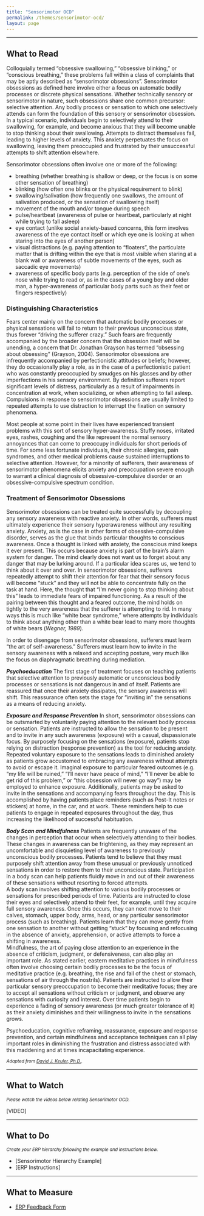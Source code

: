 ```yaml
---
title: "Sensorimotor OCD"
permalink: /themes/sensorimotor-ocd/
layout: page
---
```

- - - -

## What to Read
Colloquially termed “obsessive swallowing,” “obsessive blinking,” or “conscious breathing,” these problems fall within a class of complaints that may be aptly described as “sensorimotor obsessions”.  Sensorimotor obsessions as defined here involve either a focus on automatic bodily processes or discrete physical sensations.  Whether technically sensory or sensorimotor in nature, such obsessions share one common precursor: selective attention.  Any bodily process or sensation to which one selectively attends can form the foundation of this sensory or sensorimotor obsession.  In a typical scenario, individuals begin to selectively attend to their swallowing, for example, and become anxious that they will become unable to stop thinking about their swallowing.  Attempts to distract themselves fail, leading to higher levels of anxiety.  This anxiety perpetuates the focus on swallowing, leaving them preoccupied and frustrated by their unsuccessful attempts to shift attention elsewhere.

Sensorimotor obsessions often involve one or more of the following:
- breathing (whether breathing is shallow or deep, or the focus is on some other sensation of breathing)
- blinking (how often one blinks or the physical requirement to blink)
- swallowing/salivation (how frequently one swallows, the amount of salivation produced, or the sensation of swallowing itself)
- movement of the mouth and/or tongue during speech
- pulse/heartbeat (awareness of pulse or heartbeat, particularly at night while trying to fall asleep)
- eye contact (unlike social anxiety-based concerns, this form involves awareness of the eye contact itself or which eye one is looking at when staring into the eyes of another person)
- visual distractions (e.g. paying attention to “floaters”, the particulate matter that is drifting within the eye that is most visible when staring at a blank wall or awareness of subtle movements of the eyes, such as saccadic eye movements)
- awareness of specific body parts (e.g. perception of the side of one’s nose while trying to read or, as in the cases of a young boy and older man, a hyper-awareness of particular body parts such as their feet or fingers respectively)

### Distinguishing Characteristics
Fears center mainly on the concern that automatic bodily processes or physical sensations will fail to return to their previous unconscious state, thus forever “driving the sufferer crazy.”  Such fears are frequently accompanied by the broader concern that the obsession itself will be unending, a concern that Dr. Jonathan Grayson has termed “obsessing about obsessing” (Grayson, 2004).  Sensorimotor obsessions are infrequently accompanied by perfectionistic attitudes or beliefs; however, they do occasionally play a role, as in the case of a perfectionistic patient who was constantly preoccupied by smudges on his glasses and by other imperfections in his sensory environment.  By definition sufferers report significant levels of distress, particularly as a result of impairments in concentration at work, when socializing, or when attempting to fall asleep.  Compulsions in response to sensorimotor obsessions are usually limited to repeated attempts to use distraction to interrupt the fixation on sensory phenomena.

Most people at some point in their lives have experienced transient problems with this sort of sensory hyper-awareness.  Stuffy noses, irritated eyes, rashes, coughing and the like represent the normal sensory annoyances that can come to preoccupy individuals for short periods of time.  For some less fortunate individuals, their chronic allergies, pain syndromes, and other medical problems cause sustained interruptions to selective attention. However, for a minority of sufferers, their awareness of sensorimotor phenomena elicits anxiety and preoccupation severe enough to warrant a clinical diagnosis of obsessive-compulsive disorder or an obsessive-compulsive spectrum condition.

### Treatment of Sensorimotor Obsessions
Sensorimotor obsessions can be treated quite successfully by decoupling any sensory awareness with reactive anxiety.  In other words, sufferers must ultimately experience their sensory hyperawareness without any resulting anxiety.  Anxiety, as is the case in other forms of obsessive-compulsive disorder, serves as the glue that binds particular thoughts to conscious awareness.  Once a thought is linked with anxiety, the conscious mind keeps it ever present.  This occurs because anxiety is part of the brain’s alarm system for danger.  The mind clearly does not want us to forget about any danger that may be lurking around.  If a particular idea scares us, we tend to think about it over and over.  In sensorimotor obsessions, sufferers repeatedly attempt to shift their attention for fear that their sensory focus will become “stuck” and they will not be able to concentrate fully on the task at hand.  Here, the thought that “I’m never going to stop thinking about this” leads to immediate fears of impaired functioning.  As a result of the pairing between this thought and a feared outcome, the mind holds on tightly to the very awareness that the sufferer is attempting to rid.  In many ways this is much like “white bear syndrome,” where attempts by individuals to think about anything other than a white bear lead to many more thoughts of white bears (*Wegner, 1989*).

In order to disengage from sensorimotor obsessions, sufferers must learn “the art of self-awareness.”  Sufferers must learn how to invite in the sensory awareness with a relaxed and accepting posture, very much like the focus on diaphragmatic breathing during mediation.

***Psychoeducation***
The first stage of treatment focuses on teaching patients that selective attention to previously automatic or unconscious bodily processes or sensations is not dangerous in and of itself.  Patients are reassured that once their anxiety dissipates, the sensory awareness will shift.  This reassurance often sets the stage for “inviting in” the sensations as a means of reducing anxiety.

***Exposure and Response Prevention***
In short, sensorimotor obsessions can be outsmarted by voluntarily paying attention to the relevant bodily process or sensation.  Patients are instructed to allow the sensation to be present and to invite in any such awareness (exposure) with a casual, dispassionate focus.  By purposely focusing on the sensations (exposure), patients stop relying on distraction (response prevention) as the tool for reducing anxiety.  Repeated voluntary exposure to the sensations leads to diminished anxiety as patients grow accustomed to embracing any awareness without attempts to avoid or escape it.  Imaginal exposure to particular feared outcomes (e.g. “my life will be ruined,” “I’ll never have peace of mind,” “I’ll never be able to get rid of this problem,” or “this obsession will never go way”) may be employed to enhance exposure.  Additionally, patients may be asked to invite in the sensations and accompanying fears throughout the day.  This is accomplished by having patients place reminders (such as Post-It notes or stickers) at home, in the car, and at work.  These reminders help to cue patients to engage in repeated exposures throughout the day, thus increasing the likelihood of successful habituation.

***Body Scan and Mindfulness***
Patients are frequently unaware of the changes in perception that occur when selectively attending to their bodies.  These changes in awareness can be frightening, as they may represent an uncomfortable and disquieting level of awareness to previously unconscious bodily processes.  Patients tend to believe that they must purposely shift attention away from these unusual or previously unnoticed sensations in order to restore them to their unconscious state.  Participation in a body scan can help patients fluidly move in and out of their awareness of these sensations without resorting to forced attempts.
<br/>A body scan involves shifting attention to various bodily processes or sensations for prescribed periods of time.  Patients are instructed to close their eyes and selectively attend to their feet, for example, until they acquire full sensory awareness.  Once this occurs, they can next move to their calves, stomach, upper body, arms, head, or any particular sensorimotor process (such as breathing).  Patients learn that they can move gently from one sensation to another without getting “stuck” by focusing and refocusing in the absence of anxiety, apprehension, or active attempts to force a shifting in awareness.
<br/>Mindfulness, the art of paying close attention to an experience in the absence of criticism, judgment, or defensiveness, can also play an important role.  As stated earlier, eastern meditative practices in mindfulness often involve choosing certain bodily processes to be the focus of meditative practice (e.g. breathing, the rise and fall of the chest or stomach, sensations of air through the nostrils).  Patients are instructed to allow their particular sensory preoccupation to become their meditative focus; they are to accept all sensations without criticism or judgment, and observe any sensations with curiosity and interest.  Over time patients begin to experience a fading of sensory awareness (or much greater tolerance of it) as their anxiety diminishes and their willingness to invite in the sensations grows.

Psychoeducation, cognitive reframing, reassurance, exposure and response prevention, and certain mindfulness and acceptance techniques can all play important roles in diminishing the frustration and distress associated with this maddening and at times incapacitating experience.

<sup>*Adapted from <ins>[David J. Keuler, Ph.D.](https://iocdf.org/expert-opinions/when-automatic-bodily-processes-become-conscious-how-to-disengage-from-sensorimotor-obsessions/)</ins>.*</sup>

- - - -

## What to Watch
<sup>*Please watch the videos below relating Sensorimotor OCD.*</sup>

[VIDEO]

- - - -

## What to Do
<sup>*Create your ERP hierarchy following the example and instructions below.*</sup>

- [Sensorimotor Hierarchy Example]
- [ERP Instructions]

- - - -

## What to Measure
- <ins>[ERP Feedback Form]([https://drive.google.com/file/d/1sV7AfEHtfEZfz-0nEUezAMLIThgSHe9u/view?usp=sharing)</ins>
